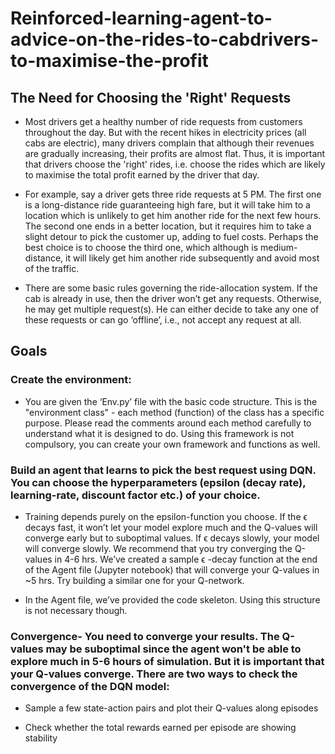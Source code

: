 # Reinforced-learning-agent-to-advice-on-the-rides-to-cabdrivers-to-maximise-the-profit

## The Need for Choosing the 'Right' Requests

- Most drivers get a healthy number of ride requests from customers throughout the day. But with the recent hikes in electricity prices (all cabs are electric), many drivers complain that although their revenues are gradually increasing, their profits are almost flat. Thus, it is important that drivers choose the 'right' rides, i.e. choose the rides which are likely to maximise the total profit earned by the driver that day. 

 - For example, say a driver gets three ride requests at 5 PM. The first one is a long-distance ride guaranteeing high fare, but it will take him to a location which is unlikely to get him another ride for the next few hours. The second one ends in a better location, but it requires him to take a slight detour to pick the customer up, adding to fuel costs. Perhaps the best choice is to choose the third one, which although is medium-distance, it will likely get him another ride subsequently and avoid most of the traffic. 

- There are some basic rules governing the ride-allocation system. If the cab is already in use, then the driver won’t get any requests. Otherwise, he may get multiple request(s). He can either decide to take any one of these requests or can go ‘offline’, i.e., not accept any request at all. 


## Goals
### Create the environment:
- You are given the ‘Env.py’ file with the basic code structure. This is the "environment class" - each method (function) of the class has a specific purpose. Please read the comments around each method carefully to understand what it is designed to do. Using this framework is not compulsory, you can create your own framework and functions as well.

### Build an agent that learns to pick the best request using DQN. You can choose the hyperparameters (epsilon (decay rate), learning-rate, discount factor etc.) of your choice.

- Training depends purely on the epsilon-function you choose. If the 
ϵ
 decays fast, it won’t let your model explore much and the Q-values will converge early but to suboptimal values. If 
ϵ
 decays slowly, your model will converge slowly. We recommend that you try converging the Q-values in 4-6 hrs.  We’ve created a sample 
ϵ
-decay function at the end of the Agent file (Jupyter notebook) that will converge your Q-values in ~5 hrs. Try building a similar one for your Q-network.

- In the Agent file, we’ve provided the code skeleton. Using this structure is not necessary though.


### Convergence- You need to converge your results. The Q-values may be suboptimal since the agent won't be able to explore much in 5-6 hours of simulation. But it is important that your Q-values converge. There are two ways to check the convergence of the DQN model:

- Sample a few state-action pairs and plot their Q-values along episodes

- Check whether the total rewards earned per episode are showing stability
